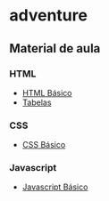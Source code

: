 # adventure

## Material de aula

### HTML
- [HTML Básico](https://developer.mozilla.org/pt-BR/docs/Learn/Getting_started_with_the_web/HTML_basics)
- [Tabelas](https://developer.mozilla.org/pt-BR/docs/Learn/HTML/Tables/Basics)

### CSS
- [CSS Básico](https://developer.mozilla.org/pt-BR/docs/Learn/Getting_started_with_the_web/CSS_basics)


### Javascript
- [Javascript Básico](https://developer.mozilla.org/pt-BR/docs/Learn/Getting_started_with_the_web/JavaScript_basics)

